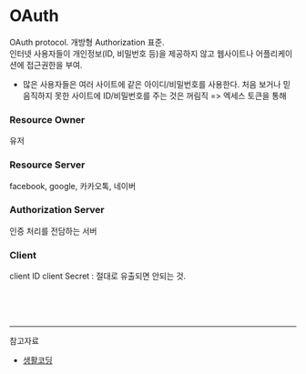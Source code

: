 # OAuth
OAuth protocol. 
개방형 Authorization 표준.  
인터넷 사용자들이 개인정보(ID, 비밀번호 등)을 제공하지 않고 웹사이트나 어플리케이션에 접근권한을 부여.

- 많은 사용자들은 여러 사이트에 같은 아이디/비밀번호를 사용한다. 처음 보거나 믿음직하지 못한 사이트에 ID/비밀번호를 주는 것은 꺼림직 => 엑세스 토큰을 통해

### Resource Owner
유저

### Resource Server
facebook, google, 카카오톡, 네이버

### Authorization Server
인증 처리를 전담하는 서버

### Client
client ID
client Secret : 절대로 유출되면 안되는 것.


<br/><br/><br/>
<hr/>

참고자료 
- [생활코딩](https://www.youtube.com/playlist?list=PLuHgQVnccGMA4guyznDlykFJh28_R08Q-)

